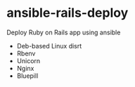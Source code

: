 ansible-rails-deploy
====================

Deploy Ruby on Rails app using ansible

* Deb-based Linux disrt
* Rbenv
* Unicorn
* Nginx
* Bluepill
